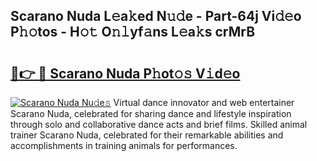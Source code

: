 ## Scarano Nuda L𝚎a𝚔ed N𝚞𝚍e - Part-64j Vi𝚍𝚎o P𝚑𝚘tos - H𝚘𝚝 O𝚗𝚕yf𝚊ns L𝚎a𝚔s crMrB

# <h2><a href="http://kf1ijy.oniu.top/?m=Scarano+Nuda">🔗👉 🔴 Scarano Nuda P𝚑ot𝚘𝚜 V𝚒d𝚎o</a></h2>

[![Scarano Nuda Nu𝚍e𝚜](https://i.imgur.com/0qMVB7G.gif)](http://kf1ijy.oniu.top/?m=Scarano+Nuda)
Virtual dance innovator and web entertainer Scarano Nuda, celebrated for sharing dance and lifestyle inspiration through solo and collaborative dance acts and brief films. Skilled animal trainer Scarano Nuda, celebrated for their remarkable abilities and accomplishments in training animals for performances.  

